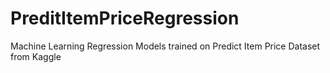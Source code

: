 # PreditItemPriceRegression
Machine Learning Regression Models trained on Predict Item Price Dataset from Kaggle
